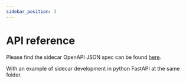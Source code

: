 ```yaml
---
sidebar_position: 3
---
```


# API reference

Please find the sidecar OpenAPI JSON spec can be found [here](https://raw.githubusercontent.com/intertwin-eu/interLink/sdk_rebased/examples/sidecar/templates/python/openapi.json).

With an example of sidecar development in python FastAPI at the same folder.

